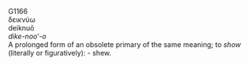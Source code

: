 <body>
  <p>G1166<br>  δεικνύω  <br> deiknuō  <br><i>dike-noo‘-o </i><br>A prolonged form of an obsolete primary of the same meaning; to <i>show</i> (literally or figuratively): - shew.<br></p>
 </body>